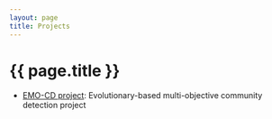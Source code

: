 ```yaml
---
layout: page
title: Projects
---
```


# {{ page.title }}

* [EMO-CD project][CD]: Evolutionary-based multi-objective community detection project

[CD]: #


